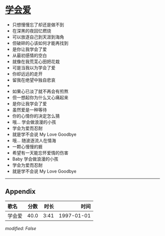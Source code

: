 # [学会爱](https://music.163.com/song?id=67873)

* 只想慢慢忘了却还是做不到
* 在深黑的夜回忆燃烧
* 可以放逐自己到天涯到海角
* 但破碎的心该如何才能再找到
* 是你让我学会了爱
* 从最初感情的空白
* 就像在我荒芜心田把花栽
* 可是当我以为学会了爱
* 你却远远的走开
* 留我在绝望中独自悲哀
* 
* 如果心已淡了就不再会有煎熬
* 但一想起你为什么又心痛起来
* 是你让我学会了爱
* 虽然爱是一种等待
* 你的心情你的决定怎么猜
* 哦... 学会做浪漫的小孩
* 学会为爱而忍耐
* 就是学不会说 My Love Goodbye
* 哦... 随波逐流人在情海
* 一颗心慢慢的捱
* 希望有一天能忘怀爱情的伤害
* Baby 学会做浪漫的小孩
* 学会为爱而忍耐
* 就是学不会说 My Love Goodbye


---

## Appendix

|歌名|分数|时长|时间|
|:---|:---:|---:|---:|
|学会爱|40.0|3:41|1997-01-01

*modified: False*